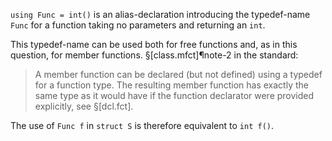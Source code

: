 `using Func = int()` is an alias-declaration introducing the typedef-name `Func` for a function taking no parameters and returning an `int`.

This typedef-name can be used both for free functions and, as in this question, for member functions. §[class.mfct]¶note-2 in the standard:

> A member function can be declared (but not defined) using a typedef for a function type. The resulting member function has exactly the same type as it would have if the function declarator were provided explicitly, see §[dcl.fct].

The use of `Func f` in `struct S` is therefore equivalent to `int f()`.